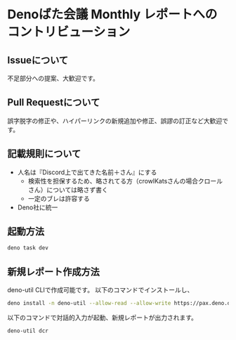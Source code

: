 # Denoばた会議 Monthly レポートへのコントリビューション
## Issueについて
不足部分への提案、大歓迎です。

## Pull Requestについて
誤字脱字の修正や、ハイパーリンクの新規追加や修正、誤謬の訂正など大歓迎です。

## 記載規則について
- 人名は『Discord上で出てきた名前＋さん』にする
  - 検索性を担保するため、略されてる方（crowlKatsさんの場合クロールさん）については略さず書く
  - 一定のブレは許容する
- Deno社に統一

## 起動方法
```bash
deno task dev
```

## 新規レポート作成方法
deno-util CLIで作成可能です。
以下のコマンドでインストールし、

```bash
deno install -n deno-util --allow-read --allow-write https://pax.deno.dev/windchime-yk/deno-util@<VERSION>/cli.ts
```
以下のコマンドで対話的入力が起動、新規レポートが出力されます。

```bash
deno-util dcr
```